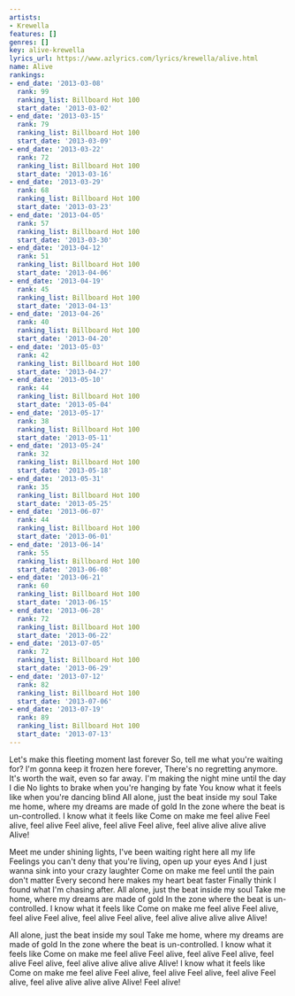 ```yaml
---
artists:
- Krewella
features: []
genres: []
key: alive-krewella
lyrics_url: https://www.azlyrics.com/lyrics/krewella/alive.html
name: Alive
rankings:
- end_date: '2013-03-08'
  rank: 99
  ranking_list: Billboard Hot 100
  start_date: '2013-03-02'
- end_date: '2013-03-15'
  rank: 79
  ranking_list: Billboard Hot 100
  start_date: '2013-03-09'
- end_date: '2013-03-22'
  rank: 72
  ranking_list: Billboard Hot 100
  start_date: '2013-03-16'
- end_date: '2013-03-29'
  rank: 68
  ranking_list: Billboard Hot 100
  start_date: '2013-03-23'
- end_date: '2013-04-05'
  rank: 57
  ranking_list: Billboard Hot 100
  start_date: '2013-03-30'
- end_date: '2013-04-12'
  rank: 51
  ranking_list: Billboard Hot 100
  start_date: '2013-04-06'
- end_date: '2013-04-19'
  rank: 45
  ranking_list: Billboard Hot 100
  start_date: '2013-04-13'
- end_date: '2013-04-26'
  rank: 40
  ranking_list: Billboard Hot 100
  start_date: '2013-04-20'
- end_date: '2013-05-03'
  rank: 42
  ranking_list: Billboard Hot 100
  start_date: '2013-04-27'
- end_date: '2013-05-10'
  rank: 44
  ranking_list: Billboard Hot 100
  start_date: '2013-05-04'
- end_date: '2013-05-17'
  rank: 38
  ranking_list: Billboard Hot 100
  start_date: '2013-05-11'
- end_date: '2013-05-24'
  rank: 32
  ranking_list: Billboard Hot 100
  start_date: '2013-05-18'
- end_date: '2013-05-31'
  rank: 35
  ranking_list: Billboard Hot 100
  start_date: '2013-05-25'
- end_date: '2013-06-07'
  rank: 44
  ranking_list: Billboard Hot 100
  start_date: '2013-06-01'
- end_date: '2013-06-14'
  rank: 55
  ranking_list: Billboard Hot 100
  start_date: '2013-06-08'
- end_date: '2013-06-21'
  rank: 60
  ranking_list: Billboard Hot 100
  start_date: '2013-06-15'
- end_date: '2013-06-28'
  rank: 72
  ranking_list: Billboard Hot 100
  start_date: '2013-06-22'
- end_date: '2013-07-05'
  rank: 72
  ranking_list: Billboard Hot 100
  start_date: '2013-06-29'
- end_date: '2013-07-12'
  rank: 82
  ranking_list: Billboard Hot 100
  start_date: '2013-07-06'
- end_date: '2013-07-19'
  rank: 89
  ranking_list: Billboard Hot 100
  start_date: '2013-07-13'
---
```


Let's make this fleeting moment last forever
So, tell me what you're waiting for?
I'm gonna keep it frozen here forever,
There's no regretting anymore.
It's worth the wait, even so far away.
I'm making the night mine until the day I die
No lights to brake when you're hanging by fate
You know what it feels like when you're dancing blind
All alone, just the beat inside my soul
Take me home, where my dreams are made of gold
In the zone where the beat is un-controlled.
I know what it feels like
Come on make me feel alive
Feel alive, feel alive
Feel alive, feel alive
Feel alive, feel alive alive alive alive
Alive!

Meet me under shining lights,
I've been waiting right here all my life
Feelings you can't deny that you're living, open up your eyes
And I just wanna sink into your crazy laughter
Come on make me feel until the pain don't matter
Every second here makes my heart beat faster
Finally think I found what I'm chasing after.
All alone, just the beat inside my soul
Take me home, where my dreams are made of gold
In the zone where the beat is un-controlled.
I know what it feels like
Come on make me feel alive
Feel alive, feel alive
Feel alive, feel alive
Feel alive, feel alive alive alive alive
Alive!

All alone, just the beat inside my soul
Take me home, where my dreams are made of gold
In the zone where the beat is un-controlled.
I know what it feels like
Come on make me feel alive
Feel alive, feel alive
Feel alive, feel alive
Feel alive, feel alive alive alive alive
Alive!
I know what it feels like
Come on make me feel alive
Feel alive, feel alive
Feel alive, feel alive
Feel alive, feel alive alive alive alive
Alive! Feel alive!



